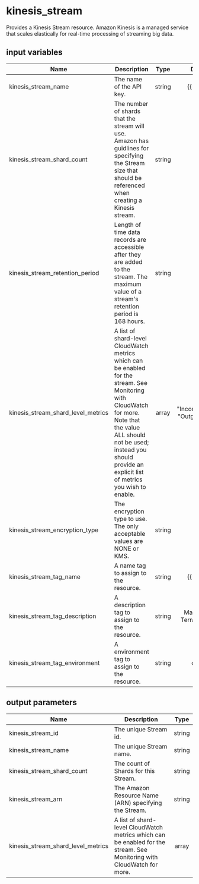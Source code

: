 # kinesis_stream

Provides a Kinesis Stream resource. Amazon Kinesis is a managed service that scales elastically for real-time processing of streaming big data.

## input variables

| Name | Description | Type | Default | Required |
|------|-------------|:----:|:-----:|:-----:|
|kinesis_stream_name|The name of the API key.|string|{{ name }}|No|
|kinesis_stream_shard_count|The number of shards that the stream will use. Amazon has guidlines for specifying the Stream size that should be referenced when creating a Kinesis stream.|string|1|No|
|kinesis_stream_retention_period|Length of time data records are accessible after they are added to the stream. The maximum value of a stream's retention period is 168 hours.|string|48|No|
|kinesis_stream_shard_level_metrics|A list of shard-level CloudWatch metrics which can be enabled for the stream. See Monitoring with CloudWatch for more. Note that the value ALL should not be used; instead you should provide an explicit list of metrics you wish to enable.|array|"IncomingBytes", "OutgoingBytes"|No|
|kinesis_stream_encryption_type|The encryption type to use. The only acceptable values are NONE or KMS.|string|NONE|No|
|kinesis_stream_tag_name|A name tag to assign to the resource.|string|{{ name }}|No|
|kinesis_stream_tag_description|A description tag to assign to the resource.|string|Managed by Terraform Plus|No|
|kinesis_stream_tag_environment|A environment tag to assign to the resource.|string|default|No|


## output parameters

| Name | Description | Type |
|------|-------------|:----:|
|kinesis_stream_id|The unique Stream id.|string|
|kinesis_stream_name|The unique Stream name.|string|
|kinesis_stream_shard_count|The count of Shards for this Stream.|string|
|kinesis_stream_arn|The Amazon Resource Name (ARN) specifying the Stream.|string|
|kinesis_stream_shard_level_metrics|A list of shard-level CloudWatch metrics which can be enabled for the stream. See Monitoring with CloudWatch for more.|array|